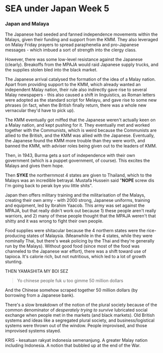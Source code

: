# SEA under Japan Week 5

### Japan and Malaya

The Japanese had seeded and fanned independence movements within the Malays, given their funding and support from the KMM. They also leveraged on Malay Friday prayers to spread paraphenelia and pro-Japanese messages - which imbued a sort of strength into the clergy class.

However, there was some low-level resistance against the Japanese (clearly). Breakoffs from the MPAJA would raid Japanese supply trucks, and the supplies stolen bled into the black market.

The Japanese arrival catalysed the formation of the idea of a Malay nation. Apart from providing support to the KMM, which already wanted an independent Malay nation, their rule also indirectly gave rise to several Malay newspapers - this also caused a shift in linguistics, as Roman letters were adopted as the standard script for Melayu, and gave rise to some new phrases (in fact, when the British finally return, there was a whole new vernacular they'd have to pick up).

The KMM eventually got miffed that the Japanese weren't actually keen on a Malay nation, and kept pushing for it. They eventually met and worked together with the Communists, which is weird because the Communists are allied to the British, and the KMM was allied with the Japanese. Eventually, the Japanese found the KMM more trouble than they were worth, and banned the KMM, with adviser roles being given out to the leaders of KMM.

Then, in 1943, Burma gets a sort of independence with their own government (which is a puppet government, of course). This excites the Malays and gives them hope.

Then **SYKE** the northernmost 4 states are given to Thailand, which to the Malays was an incredible betrayal. Mustafa Hussein said "**NOPE** screw dis I'm going back to perak bye you little shits".

Japan then offers military training and the militarisation of the Malays, creating their own army - with 2000 strong, Japanese uniforms, training and equipment, led by Ibrahim Yaacob. This army was set against the MPAJA, but that really didn't work out because 1) these people aren't really warriors, and 2) many of these people thought that the MPAJA weren't that shitty and it was wrong to fight their own people.

Food supplies were shitacular because the 4 northern states were the rice-producing states of Malaysia. (Meanwhile in the 4 states, while they were nominally Thai, but there's weak policing by the Thai and they're generally run by the Malays). Without good food (since most of the food was channeled to the Japanese war effort), there was a shift toward use of tapioca. It's calorie rich, but not nutritious, which led to a lot of growth stunting.

THEN YAMASHITA MY BOI SEZ 

> Yo chinese people fuk u too gimme 50 million dollars

And the Chinese somehow scraped together 50 million dollars (by borrowing from a Japanese bank). 

There's a slow breakdown of the notion of the plural society because of the common denominator of *desperately trying to survive* lubricated social exchange when people met in the markets (and black markets). Old British systems and ideas like a segregated plural society, and business/logistical systems were thrown out of the window. People improvised, and those improvised systems stayed.

KRIS - kesatuan rakyat indonesia semenanjung. A greater Malay nation including Indonesia. A notion that bubbled up at the end of the War.



